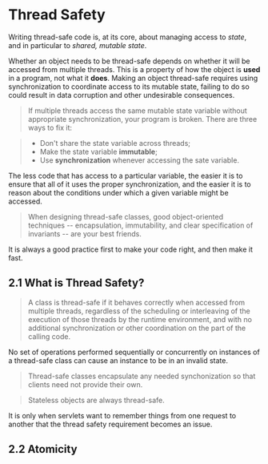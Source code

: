 # Thread Safety

Writing thread-safe code is, at its core, about managing access to *state*, and in particular to *shared, mutable state*.

Whether an object needs to be thread-safe depends on whether it will be accessed from multiple threads. This is a property of how the object is **used** in a program, not what it **does**. Making an object thread-safe requires using synchronization to coordinate access to its mutable state, failing to do so could result in data corruption and other undesirable consequences.

>If multiple threads  access the same mutable state variable without appropriate synchronization, your program is broken. There are three ways to fix it:

> - Don't share the state variable across threads;
> - Make the state variable **immutable**;
> - Use **synchronization** whenever accessing the sate variable.

The less code that has access to a particular variable, the easier it is to ensure that all of it uses the proper synchronization, and the easier it is to reason about the conditions under which a given variable might be accessed.

> When designing thread-safe classes, good object-oriented techniques -- encapsulation, immutability, and clear specification of invariants -- are your best friends. 

It is always a good practice first to make your code right, and then make it fast.

## 2.1 What is Thread Safety?

> A class is thread-safe if it behaves correctly when accessed from multiple threads, regardless of the scheduling or interleaving of the execution of those threads by the runtime environment, and with no additional synchronization or other coordination on the part of the calling code.

No set of operations performed sequentially or concurrently on instances of a thread-safe class can cause an instance to be in an invalid state.

> Thread-safe classes encapsulate any needed synchonization so that clients need not provide their own.

> Stateless objects are always thread-safe.

It is only when servlets want to remember things from one request to another that the thread safety requirement becomes an issue.

## 2.2 Atomicity






